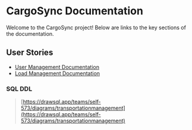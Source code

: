 # CargoSync Documentation

Welcome to the CargoSync project! Below are links to the key sections of the documentation.

## User Stories

- [User Management Documentation](./user-stories/user-management.md)
- [Load Management Documentation](./user-stories/load-management.md)

### SQL DDL
> [https://drawsql.app/teams/self-573/diagrams/transportationmanagement](https://drawsql.app/teams/self-573/diagrams/transportationmanagement)

